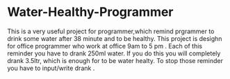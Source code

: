 # Water-Healthy-Programmer
This is a very useful project for programmer,which remind prgrammer to drink some water after 38 minute and to be healthy.
This project is desighn for office programmer who work at office 9am to 5 pm .
Each of this reminder you have to drank 250ml water. If you do this you will completely drank 3.5ltr, which is enough for to be water healty.
To stop those reminder you have to input/write drank .
